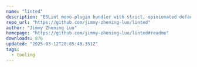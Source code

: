 ```yaml
---
name: "linted"
description: "ESLint mono-plugin bundler with strict, opinionated defaults for (Stylistic) JavaScript, TypeScript, Svelte, HTML, Tailwind/CSS, JSON, JSONC, YAML, and Mocha."
repo_url: "https://github.com/jimmy-zhening-luo/linted"
author: "Jimmy Zhening Luo"
homepage: "https://github.com/jimmy-zhening-luo/linted#readme"
downloads: 876
updated: "2025-03-12T20:05:48.351Z"
tags: 
  - tooling
---
```

